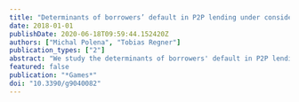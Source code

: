 ```yaml
---
title: "Determinants of borrowers’ default in P2P lending under consideration of the loan risk class"
date: 2018-01-01
publishDate: 2020-06-18T09:59:44.152420Z
authors: ["Michal Polena", "Tobias Regner"]
publication_types: ["2"]
abstract: "We study the determinants of borrowers' default in P2P lending with a new data set consisting of 70,673 loan observations from the Lending Club. Previous research identified a number of default determining variables but did not distinguish between different loan risk levels. We define four loan risk classes and test the significance of the default determining variables within each loan risk class. Our findings suggest that the significance of most variables depends on the loan risk class. Only a few variables are consistently significant across all risk classes. The debt-to-income ratio, inquiries in the past six months and a loan intended for a small business are positively correlated with the default rate. Annual income and credit card as loan purpose are negatively correlated."
featured: false
publication: "*Games*"
doi: "10.3390/g9040082"
---
```


